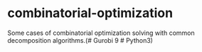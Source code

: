 # combinatorial-optimization
Some cases of combinatorial optimization solving with common decomposition algorithms.(# Gurobi 9 # Python3)
